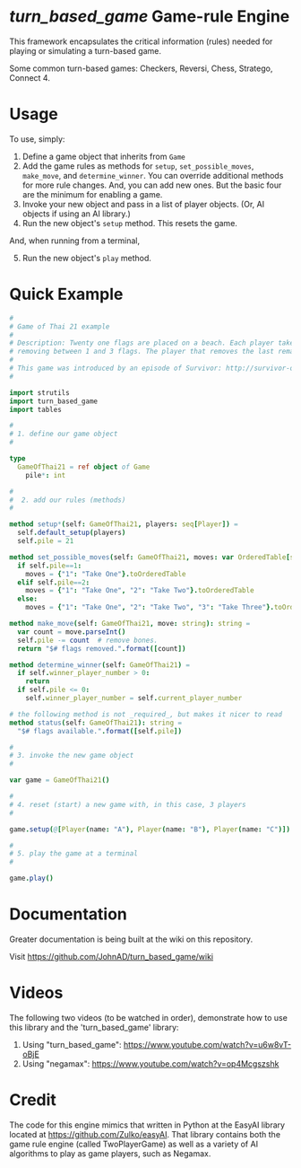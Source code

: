 # *turn_based_game* Game-rule Engine

This framework encapsulates the critical information (rules) needed for playing or simulating a turn-based game.

Some common turn-based games: Checkers, Reversi, Chess, Stratego, Connect 4.

# Usage

To use, simply:
1. Define a game object that inherits from `Game`
2. Add the game rules as methods for `setup`, `set_possible_moves`, `make_move`, and `determine_winner`. You can override additional methods for more rule changes. And, you can add new ones. But the basic four are the minimum for enabling a game.
3. Invoke your new object and pass in a list of player objects. (Or, AI objects if using an AI library.)
4. Run the new object's `setup` method. This resets the game.

And, when running from a terminal,

5. Run the new object's `play` method.

# Quick Example

```nim
#
# Game of Thai 21 example
#
# Description: Twenty one flags are placed on a beach. Each player takes a turn
# removing between 1 and 3 flags. The player that removes the last remaining flag wins.
#
# This game was introduced by an episode of Survivor: http://survivor-org.wikia.com/wiki/21_Flags
#

import strutils
import turn_based_game
import tables

#
# 1. define our game object
#

type
  GameOfThai21 = ref object of Game
    pile*: int

#
#  2. add our rules (methods)
#

method setup*(self: GameOfThai21, players: seq[Player]) =
  self.default_setup(players)
  self.pile = 21

method set_possible_moves(self: GameOfThai21, moves: var OrderedTable[string, string]) =
  if self.pile==1:
    moves = {"1": "Take One"}.toOrderedTable
  elif self.pile==2:
    moves = {"1": "Take One", "2": "Take Two"}.toOrderedTable
  else:
    moves = {"1": "Take One", "2": "Take Two", "3": "Take Three"}.toOrderedTable

method make_move(self: GameOfThai21, move: string): string =
  var count = move.parseInt()
  self.pile -= count  # remove bones.
  return "$# flags removed.".format([count])

method determine_winner(self: GameOfThai21) =
  if self.winner_player_number > 0:
    return
  if self.pile <= 0:
    self.winner_player_number = self.current_player_number

# the following method is not _required_, but makes it nicer to read
method status(self: GameOfThai21): string =
  "$# flags available.".format([self.pile])

#
# 3. invoke the new game object
#

var game = GameOfThai21()

#
# 4. reset (start) a new game with, in this case, 3 players
#

game.setup(@[Player(name: "A"), Player(name: "B"), Player(name: "C")])

#
# 5. play the game at a terminal
#

game.play()
```

# Documentation

Greater documentation is being built at the wiki on this repository.

Visit <https://github.com/JohnAD/turn_based_game/wiki>

# Videos

The following two videos (to be watched in order), demonstrate how to use this library and the 'turn_based_game' library:

1. Using "turn_based_game": https://www.youtube.com/watch?v=u6w8vT-oBjE
2. Using "negamax": https://www.youtube.com/watch?v=op4Mcgszshk

# Credit

The code for this engine mimics that written in Python at the EasyAI library located at <https://github.com/Zulko/easyAI>. That library contains both the game rule engine (called TwoPlayerGame) as well as a variety of AI algorithms to play as game players, such as Negamax.

